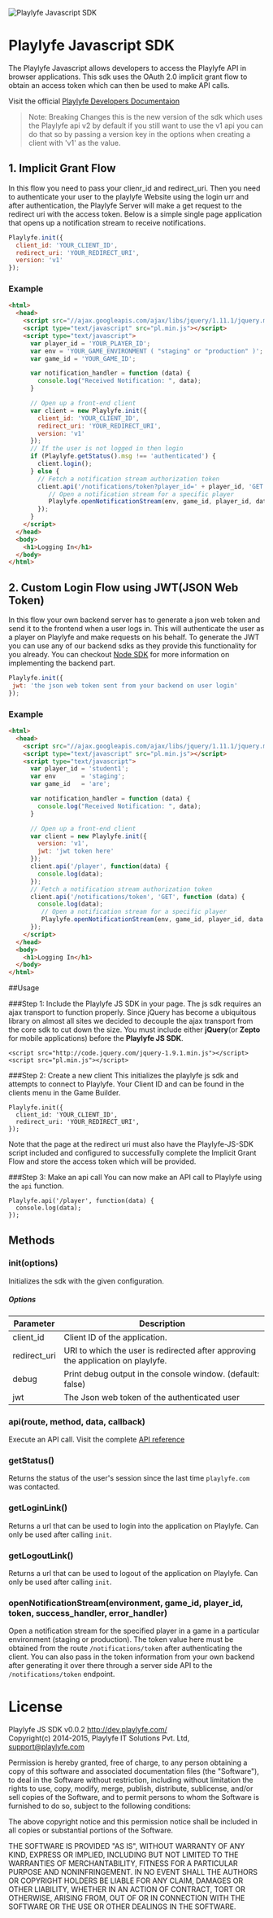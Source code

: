 ![Playlyfe Javascript SDK](./images/pl-js-sdk.png "Playlyfe Javascript SDK")

Playlyfe Javascript SDK
=======================
The Playlyfe Javascript allows developers to access the Playlyfe API in browser applications. This sdk uses the OAuth 2.0 implicit grant flow to obtain an access token which can then be used to make API calls.

Visit the official [Playlyfe Developers Documentaion](http://dev.playlyfe.com/)

> Note: Breaking Changes this is the new version of the sdk which uses the Playlyfe api v2 by default if you still want to use the v1 api you can do that so by passing a version key in the options when creating a client with 'v1' as the value.

## 1. Implicit Grant Flow
In this flow you need to pass your clienr_id and redirect_uri. Then you need to authenticate your user to the playlyfe Website using the login urr and after authentication, the Playlyfe Server will make a get request to the redirect uri with the access token. Below is a simple single page application that opens up a notification stream to receive notifications.
```js
Playlyfe.init({
  client_id: 'YOUR_CLIENT_ID',
  redirect_uri: 'YOUR_REDIRECT_URI',
  version: 'v1'
});
```
### Example
```html
<html>
  <head>
    <script src="//ajax.googleapis.com/ajax/libs/jquery/1.11.1/jquery.min.js"></script>
    <script type="text/javascript" src="pl.min.js"></script>
    <script type="text/javascript">
      var player_id = 'YOUR_PLAYER_ID';
      var env = 'YOUR_GAME_ENVIRONMENT ( "staging" or "production" )';
      var game_id = 'YOUR_GAME_ID';

      var notification_handler = function (data) {
        console.log("Received Notification: ", data);
      }

      // Open up a front-end client
      var client = new Playlyfe.init({
        client_id: 'YOUR_CLIENT_ID',
        redirect_uri: 'YOUR_REDIRECT_URI',
        version: 'v1'
      });
      // If the user is not logged in then login
      if (Playlyfe.getStatus().msg !== 'authenticated') {
        client.login();
      } else {
        // Fetch a notification stream authorization token
        client.api('/notifications/token?player_id=' + player_id, 'GET', function (data) {
           // Open a notification stream for a specific player
           Playlyfe.openNotificationStream(env, game_id, player_id, data.token, notification_handler);
        });
      }
    </script>
  </head>
  <body>
    <h1>Logging In</h1>
  </body>
</html>
```

## 2. Custom Login Flow using JWT(JSON Web Token)
In this flow your own backend server has to generate a json web token and send it to the frontend when a user logs in. This will authenticate the user as a player on Playlyfe and make requests on his behalf. To generate the JWT you can use any of our backend sdks as they provide this functionality for you already. You can checkout [Node SDK](https://github.com/playlyfe/playlyfe-node-sdk) for more information on implementing the backend part.
```js
Playlyfe.init({
 jwt: 'the json web token sent from your backend on user login'
});
```
### Example
```html
<html>
  <head>
    <script src="//ajax.googleapis.com/ajax/libs/jquery/1.11.1/jquery.min.js" ></script>
    <script type="text/javascript" src="pl.min.js"></script>
    <script type="text/javascript">
      var player_id = 'student1';
      var env       = 'staging';
      var game_id   = 'are';

      var notification_handler = function (data) {
        console.log("Received Notification: ", data);
      }

      // Open up a front-end client
      var client = new Playlyfe.init({
        version: 'v1',
        jwt: 'jwt token here'
      });
      client.api('/player', function(data) {
        console.log(data);
      });
      // Fetch a notification stream authorization token
      client.api('/notifications/token', 'GET', function (data) {
        console.log(data);
         // Open a notification stream for a specific player
         Playlyfe.openNotificationStream(env, game_id, player_id, data.token, notification_handler);
      });
    </script>
  </head>
  <body>
    <h1>Logging In</h1>
  </body>
</html>
```
##Usage

###Step 1: Include the Playlyfe JS SDK in your page.
The js sdk requires an ajax transport to function properly. Since jQuery has become a ubiquitous library on almost all sites we decided to decouple the ajax transport from the core sdk to cut down the size. You must include either **jQuery**(or **Zepto** for mobile applications) before the **Playlyfe JS SDK**.

    <script src="http://code.jquery.com/jquery-1.9.1.min.js"></script>
    <script src="pl.min.js"></script>

###Step 2: Create a new client
This initializes the playlyfe js sdk and attempts to connect to Playlyfe. Your Client ID and can be found in the clients menu in the Game Builder.

    Playlyfe.init({
      client_id: 'YOUR_CLIENT_ID',
      redirect_uri: 'YOUR_REDIRECT_URI',
    });

Note that the page at the redirect uri must also have the Playlyfe-JS-SDK script included and configured to successfully complete the Implicit Grant Flow and store the access token which will be provided.

###Step 3: Make an api call
You can now make an API call to Playlyfe using the ```api``` function.

    Playlyfe.api('/player', function(data) {
      console.log(data);
    });

## Methods

### init(options)
Initializes the sdk with the given configuration.
##### Options
<table>
  <thead>
    <tr><th>Parameter</th><th>Description</th></tr>
  </thead>
  <tbody>
    <tr><td>client_id</td><td>Client ID of the application.</td></tr>
    <tr><td>redirect_uri</td><td>URI to which the user is redirected after approving the application on playlyfe.</td></tr>
    <tr><td>debug</td><td>Print debug output in the console window. (default: false)</td></tr>
    <tr><td>jwt</td><td>The Json web token of the authenticated user</td></tr>
  </tbody>
</table>


### api(route, method, data, callback)
Execute an API call. Visit the complete [API reference](http://dev.playlyfe.com/docs/api)

### getStatus()
Returns the status of the user's session since the last time ```playlyfe.com``` was contacted.

### getLoginLink()
Returns a url that can be used to login into the application on Playlyfe. Can only be used after calling ```init```.

### getLogoutLink()
Returns a url that can be used to logout of the application on Playlyfe. Can only be used after calling ```init```.

### openNotificationStream(environment, game_id, player_id, token, success_handler, error_handler)
Open a notification stream for the specified player in a game in a particular environment (staging or production). The token value here must be obtained from the route `/notifications/token` after authenticating the client. You can also pass in the token information from your own backend after generating it over there through a server side API to the `/notifications/token` endpoint.


License
=======
Playlyfe JS SDK v0.0.2
http://dev.playlyfe.com/  
Copyright(c) 2014-2015, Playlyfe IT Solutions Pvt. Ltd, support@playlyfe.com  

Permission is hereby granted, free of charge, to any person obtaining a copy
of this software and associated documentation files (the "Software"), to deal
in the Software without restriction, including without limitation the rights
to use, copy, modify, merge, publish, distribute, sublicense, and/or sell
copies of the Software, and to permit persons to whom the Software is
furnished to do so, subject to the following conditions:

The above copyright notice and this permission notice shall be included in
all copies or substantial portions of the Software.

THE SOFTWARE IS PROVIDED "AS IS", WITHOUT WARRANTY OF ANY KIND, EXPRESS OR
IMPLIED, INCLUDING BUT NOT LIMITED TO THE WARRANTIES OF MERCHANTABILITY,
FITNESS FOR A PARTICULAR PURPOSE AND NONINFRINGEMENT. IN NO EVENT SHALL THE
AUTHORS OR COPYRIGHT HOLDERS BE LIABLE FOR ANY CLAIM, DAMAGES OR OTHER
LIABILITY, WHETHER IN AN ACTION OF CONTRACT, TORT OR OTHERWISE, ARISING FROM,
OUT OF OR IN CONNECTION WITH THE SOFTWARE OR THE USE OR OTHER DEALINGS IN
THE SOFTWARE.
